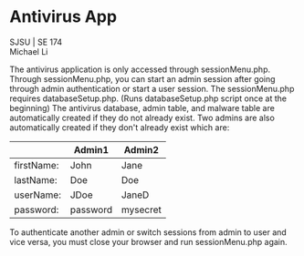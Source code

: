 # Antivirus App
SJSU | SE 174 </br>
Michael Li </br>

The antivirus application is only accessed through sessionMenu.php.
Through sessionMenu.php, you can start an admin session after going through admin authentication or start a user session.
The sessionMenu.php requires databaseSetup.php. (Runs databaseSetup.php script once at the beginning)
The antivirus database, admin table, and malware table are automatically created if they do not already exist.
Two admins are also automatically created if they don't already exist which are:

|  | Admin1 | Admin2 |
| --- | --- | --- |
| firstName: | John | Jane |
| lastName: | Doe | Doe |
| userName: | JDoe | JaneD |
| password: | password | mysecret |

To authenticate another admin or switch sessions from admin to user and vice versa, you must close your browser and run sessionMenu.php again.

	
